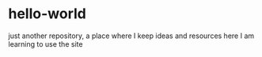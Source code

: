 # hello-world
just another repository, a place where I keep ideas and resources
here I am learning to use the site
